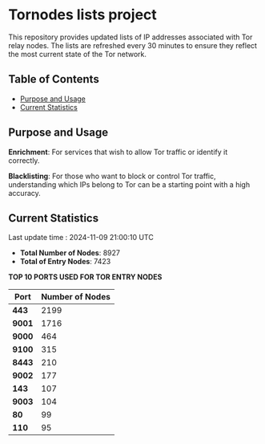 # Tornodes lists project

This repository provides updated lists of IP addresses associated with Tor relay nodes. The lists are refreshed every 30 minutes to ensure they reflect the most current state of the Tor network.

## Table of Contents

- [Purpose and Usage](#purpose-and-usage)
- [Current Statistics](#current-statistics)


## Purpose and Usage

**Enrichment**: For services that wish to allow Tor traffic or identify it correctly.

**Blacklisting**: For those who want to block or control Tor traffic, understanding which IPs belong to Tor can be a starting point with a high accuracy.

## Current Statistics

Last update time : 2024-11-09 21:00:10 UTC

- **Total Number of Nodes**: 8927
- **Total of Entry Nodes**: 7423

**TOP 10 PORTS USED FOR TOR ENTRY NODES**

| **Port** | **Number of Nodes** |
|------|-----------------|
| **443**   | 2199  |
| **9001**   | 1716  |
| **9000**   | 464  |
| **9100**   | 315  |
| **8443**   | 210  |
| **9002**   | 177  |
| **143**   | 107  |
| **9003**   | 104  |
| **80**   | 99  |
| **110**   | 95  |

